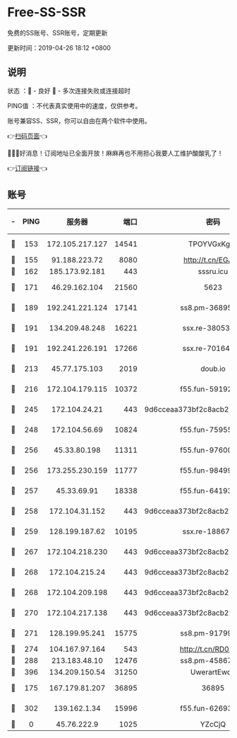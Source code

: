 # Free-SS-SSR

免费的SS账号、SSR账号，定期更新

更新时间：2019-04-26 18:12 +0800

## 说明

状态     ：🙂 - 良好 🙁 - 多次连接失败或连接超时

PING值   ：不代表真实使用中的速度，仅供参考。

账号兼容SS、SSR，你可以自由在两个软件中使用。

👉[扫码页面](https://liesauer.github.io/Free-SS-SSR/)👈

🎉🎉🎉好消息！订阅地址已全面开放！麻麻再也不用担心我要人工维护酸酸乳了！

👉[订阅链接](https://www.liesauer.net/yogurt/subscribe?ACCESS_TOKEN=DAYxR3mMaZAsaqUb)👈

## 账号

|-|PING|服务器|端口|密码|加密方式|区域|
|:----:|:----:|:-----:|-----:|:----:|:----:|:----:|
|🙂|153|172.105.217.127|14541|TPOYVGxKglpi|aes-256-cfb|JP|
|🙂|155|91.188.223.72|8080|http://t.cn/EGJIyrl|rc4-md5|RU|
|🙂|162|185.173.92.181|443|sssru.icu|rc4-md5|RU|
|🙂|171|46.29.162.104|21560|5623|aes-128-ctr|RU|
|🙂|189|192.241.221.124|17141|ss8.pm-36895693|aes-256-cfb|US|
|🙂|191|134.209.48.248|16221|ssx.re-38053204|aes-256-cfb|US|
|🙂|191|192.241.226.191|17266|ssx.re-70164154|aes-256-cfb|US|
|🙂|213|45.77.175.103|2019|doub.io|aes-128-ctr|SG|
|🙂|216|172.104.179.115|10372|f55.fun-59192456|aes-256-cfb|SG|
|🙂|245|172.104.24.21|443|9d6cceaa373bf2c8acb22e60b6a58be6|aes-256-cfb|US|
|🙂|248|172.104.56.69|10824|f55.fun-75955527|aes-256-cfb|SG|
|🙂|256|45.33.80.198|11311|f55.fun-97600550|aes-256-cfb|US|
|🙂|256|173.255.230.159|11777|f55.fun-98499590|aes-256-cfb|US|
|🙂|257|45.33.69.91|18338|f55.fun-64193387|aes-256-cfb|US|
|🙂|258|172.104.31.152|443|9d6cceaa373bf2c8acb22e60b6a58be6|aes-256-cfb|US|
|🙂|259|128.199.187.62|10195|ssx.re-18867296|aes-256-cfb|SG|
|🙂|267|172.104.218.230|443|9d6cceaa373bf2c8acb22e60b6a58be6|aes-256-cfb|US|
|🙂|268|172.104.215.24|443|9d6cceaa373bf2c8acb22e60b6a58be6|aes-256-cfb|US|
|🙂|268|172.104.209.198|443|9d6cceaa373bf2c8acb22e60b6a58be6|aes-256-cfb|US|
|🙂|270|172.104.217.138|443|9d6cceaa373bf2c8acb22e60b6a58be6|aes-256-cfb|US|
|🙂|271|128.199.95.241|15775|ss8.pm-91799488|aes-256-cfb|SG|
|🙂|274|104.167.97.164|543|http://t.cn/RD0D7sx|rc4-md5|CA|
|🙂|288|213.183.48.10|12476|ss8.pm-45867021|rc4-md5|RU|
|🙂|396|134.209.150.54|31250|UwerartEwqe|chacha20|IN|
|🙂|175|167.179.81.207|36895|36895|aes-256-cfb|JP|
|🙂|302|139.162.1.34|15996|f55.fun-62693899|aes-256-cfb|SG|
|🙁|0|45.76.222.9|1025|YZcCjQ|rc4-md5|JP|
